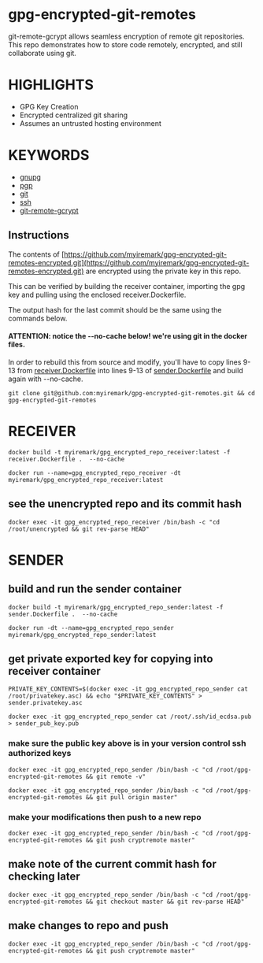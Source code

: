 # gpg-encrypted-git-remotes

git-remote-gcrypt allows seamless encryption of remote git repositories.  This repo demonstrates how to store code remotely, encrypted, and still collaborate using git.

# HIGHLIGHTS

- GPG Key Creation
- Encrypted centralized git sharing
- Assumes an untrusted hosting environment

# KEYWORDS

- [gnupg](https://gnupg.org/)
- [pgp](https://gnupg.org/)
- [git](https://git-scm.com/)
- [ssh](https://www.ssh.com/ssh/)
- [git-remote-gcrypt](https://github.com/spwhitton/git-remote-gcrypt)

## Instructions

The contents of [https://github.com/myiremark/gpg-encrypted-git-remotes-encrypted.git](https://github.com/myiremark/gpg-encrypted-git-remotes-encrypted.git) are encrypted using the private key in this repo.  

This can be verified by building the receiver container, importing the gpg key and pulling using the enclosed receiver.Dockerfile.

The output hash for the last commit should be the same using the commands below.

#### ATTENTION: notice the --no-cache below! we're using git in the docker files.

In order to rebuild this from source and modify, you'll have to copy lines 9-13 from [receiver.Dockerfile](https://github.com/myiremark/gpg-encrypted-git-remotes/blob/master/receiver.Dockerfile#L9-L13) into lines 9-13 of [sender.Dockerfile](https://github.com/myiremark/gpg-encrypted-git-remotes/blob/master/sender.Dockerfile#L9-L13) and build again with --no-cache.

```
git clone git@github.com:myiremark/gpg-encrypted-git-remotes.git && cd gpg-encrypted-git-remotes
```

# RECEIVER

```
docker build -t myiremark/gpg_encrypted_repo_receiver:latest -f receiver.Dockerfile .  --no-cache

docker run --name=gpg_encrypted_repo_receiver -dt myiremark/gpg_encrypted_repo_receiver:latest
```

## see the unencrypted repo and its commit hash
```
docker exec -it gpg_encrypted_repo_receiver /bin/bash -c "cd /root/unencrypted && git rev-parse HEAD"
```

# SENDER


## build and run the sender container

```
docker build -t myiremark/gpg_encrypted_repo_sender:latest -f sender.Dockerfile .  --no-cache

docker run -dt --name=gpg_encrypted_repo_sender myiremark/gpg_encrypted_repo_sender:latest
```

## get private exported key for copying into receiver container

```
PRIVATE_KEY_CONTENTS=$(docker exec -it gpg_encrypted_repo_sender cat /root/privatekey.asc) && echo "$PRIVATE_KEY_CONTENTS" > sender.privatekey.asc

docker exec -it gpg_encrypted_repo_sender cat /root/.ssh/id_ecdsa.pub > sender_pub_key.pub
```

### make sure the public key above is in your version control ssh authorized keys

```
docker exec -it gpg_encrypted_repo_sender /bin/bash -c "cd /root/gpg-encrypted-git-remotes && git remote -v"

docker exec -it gpg_encrypted_repo_sender /bin/bash -c "cd /root/gpg-encrypted-git-remotes && git pull origin master"
```

### make your modifications then push to a new repo
```
docker exec -it gpg_encrypted_repo_sender /bin/bash -c "cd /root/gpg-encrypted-git-remotes && git push cryptremote master"
```

## make note of the current commit hash for checking later
```
docker exec -it gpg_encrypted_repo_sender /bin/bash -c "cd /root/gpg-encrypted-git-remotes && git checkout master && git rev-parse HEAD"
```
## make changes to repo and push 

```
docker exec -it gpg_encrypted_repo_sender /bin/bash -c "cd /root/gpg-encrypted-git-remotes && git push cryptremote master"
```
